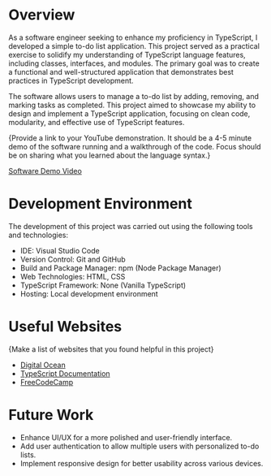 
# Overview

As a software engineer seeking to enhance my proficiency in TypeScript, I developed a simple to-do list application. This project served as a practical exercise to solidify my understanding of TypeScript language features, including classes, interfaces, and modules. The primary goal was to create a functional and well-structured application that demonstrates best practices in TypeScript development.

The software allows users to manage a to-do list by adding, removing, and marking tasks as completed. This project aimed to showcase my ability to design and implement a TypeScript application, focusing on clean code, modularity, and effective use of TypeScript features.

{Provide a link to your YouTube demonstration. It should be a 4-5 minute demo of the software running and a walkthrough of the code. Focus should be on sharing what you learned about the language syntax.}

[Software Demo Video](http://youtube.link.goes.here)

# Development Environment

The development of this project was carried out using the following tools and technologies:

- IDE: Visual Studio Code
- Version Control: Git and GitHub
- Build and Package Manager: npm (Node Package Manager)
- Web Technologies: HTML, CSS
- TypeScript Framework: None (Vanilla TypeScript)
- Hosting: Local development environment

# Useful Websites

{Make a list of websites that you found helpful in this project}

- [Digital Ocean](https://www.digitalocean.com/community/tutorials/typescript-new-project)
- [TypeScript Documentation](https://www.typescriptlang.org/docs/)
- [FreeCodeCamp](https://www.freecodecamp.org/news/learn-typescript-beginners-guide/)

# Future Work


- Enhance UI/UX for a more polished and user-friendly interface.
- Add user authentication to allow multiple users with personalized to-do lists.
- Implement responsive design for better usability across various devices.
